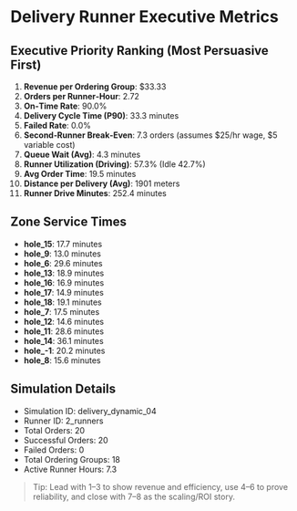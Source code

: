 # Delivery Runner Executive Metrics

## Executive Priority Ranking (Most Persuasive First)
1. **Revenue per Ordering Group**: $33.33
2. **Orders per Runner‑Hour**: 2.72
3. **On‑Time Rate**: 90.0%
4. **Delivery Cycle Time (P90)**: 33.3 minutes
5. **Failed Rate**: 0.0%
6. **Second‑Runner Break‑Even**: 7.3 orders (assumes $25/hr wage, $5 variable cost)
7. **Queue Wait (Avg)**: 4.3 minutes
8. **Runner Utilization (Driving)**: 57.3% (Idle 42.7%)
9. **Avg Order Time**: 19.5 minutes
10. **Distance per Delivery (Avg)**: 1901 meters
11. **Runner Drive Minutes**: 252.4 minutes

## Zone Service Times
- **hole_15**: 17.7 minutes
- **hole_9**: 13.0 minutes
- **hole_6**: 29.6 minutes
- **hole_13**: 18.9 minutes
- **hole_16**: 16.9 minutes
- **hole_17**: 14.9 minutes
- **hole_18**: 19.1 minutes
- **hole_7**: 17.5 minutes
- **hole_12**: 14.6 minutes
- **hole_11**: 28.6 minutes
- **hole_14**: 36.1 minutes
- **hole_-1**: 20.2 minutes
- **hole_8**: 15.6 minutes


## Simulation Details
- Simulation ID: delivery_dynamic_04
- Runner ID: 2_runners
- Total Orders: 20
- Successful Orders: 20
- Failed Orders: 0
- Total Ordering Groups: 18
- Active Runner Hours: 7.3

> Tip: Lead with 1–3 to show revenue and efficiency, use 4–6 to prove reliability, and close with 7–8 as the scaling/ROI story.
